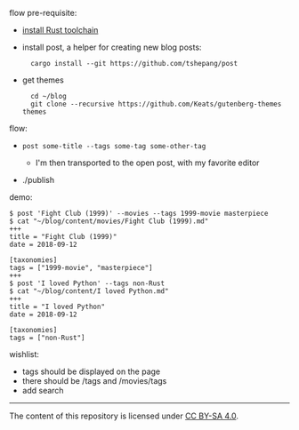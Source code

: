 flow pre-requisite:

- [install Rust toolchain]

- install post, a helper for creating new blog posts:

        cargo install --git https://github.com/tshepang/post

- get themes

        cd ~/blog
        git clone --recursive https://github.com/Keats/gutenberg-themes themes

flow:

- `post some-title --tags some-tag some-other-tag`

  + I'm then transported to the open post, with my favorite editor

- ./publish

demo:
```
$ post 'Fight Club (1999)' --movies --tags 1999-movie masterpiece
$ cat "~/blog/content/movies/Fight Club (1999).md"
+++
title = "Fight Club (1999)"
date = 2018-09-12

[taxonomies]
tags = ["1999-movie", "masterpiece"]
+++
$ post 'I loved Python' --tags non-Rust
$ cat "~/blog/content/I loved Python.md"
+++
title = "I loved Python"
date = 2018-09-12

[taxonomies]
tags = ["non-Rust"]
```

wishlist:

- tags should be displayed on the page
- there should be /tags and /movies/tags
- add search

---

The content of this repository is licensed under [CC BY-SA 4.0].

  [install Rust toolchain]: https://rust-lang.org/install
  [CC BY-SA 4.0]: http://creativecommons.org/licenses/by-sa/4.0
